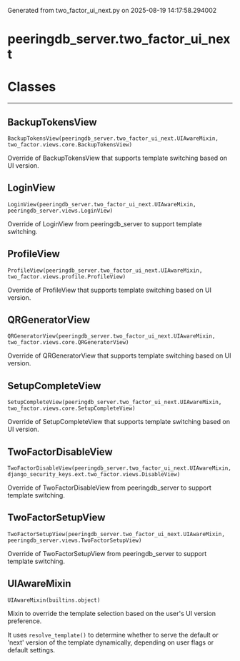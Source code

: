Generated from two_factor_ui_next.py on 2025-08-19 14:17:58.294002

# peeringdb_server.two_factor_ui_next

# Classes
---

## BackupTokensView

```
BackupTokensView(peeringdb_server.two_factor_ui_next.UIAwareMixin, two_factor.views.core.BackupTokensView)
```

Override of BackupTokensView that supports template switching based on UI version.


## LoginView

```
LoginView(peeringdb_server.two_factor_ui_next.UIAwareMixin, peeringdb_server.views.LoginView)
```

Override of LoginView from peeringdb_server to support template switching.


## ProfileView

```
ProfileView(peeringdb_server.two_factor_ui_next.UIAwareMixin, two_factor.views.profile.ProfileView)
```

Override of ProfileView that supports template switching based on UI version.


## QRGeneratorView

```
QRGeneratorView(peeringdb_server.two_factor_ui_next.UIAwareMixin, two_factor.views.core.QRGeneratorView)
```

Override of QRGeneratorView that supports template switching based on UI version.


## SetupCompleteView

```
SetupCompleteView(peeringdb_server.two_factor_ui_next.UIAwareMixin, two_factor.views.core.SetupCompleteView)
```

Override of SetupCompleteView that supports template switching based on UI version.


## TwoFactorDisableView

```
TwoFactorDisableView(peeringdb_server.two_factor_ui_next.UIAwareMixin, django_security_keys.ext.two_factor.views.DisableView)
```

Override of TwoFactorDisableView from peeringdb_server to support template switching.


## TwoFactorSetupView

```
TwoFactorSetupView(peeringdb_server.two_factor_ui_next.UIAwareMixin, peeringdb_server.views.TwoFactorSetupView)
```

Override of TwoFactorSetupView from peeringdb_server to support template switching.


## UIAwareMixin

```
UIAwareMixin(builtins.object)
```

Mixin to override the template selection based on the user's UI version preference.

It uses `resolve_template()` to determine whether to serve the default or 'next' version
of the template dynamically, depending on user flags or default settings.

